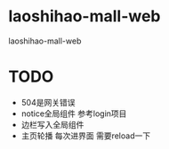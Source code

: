 # laoshihao-mall-web
laoshihao-mall-web



# TODO 

- 504是网关错误
- notice全局组件 参考login项目
- 边栏写入全局组件 
- 主页轮播 每次进界面 需要reload一下

